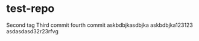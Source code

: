 # test-repo
Second tag
Third commit
fourth commit
askbdbjkasdbjka
askbdbjka123123
asdasdasd32r23rfvg
